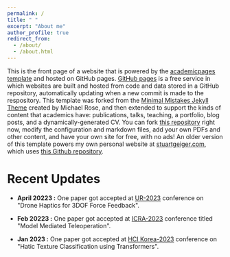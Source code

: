 ```yaml
---
permalink: /
title: " "
excerpt: "About me"
author_profile: true
redirect_from: 
  - /about/
  - /about.html
---
```


This is the front page of a website that is powered by the [academicpages template](https://github.com/academicpages/academicpages.github.io) and hosted on GitHub pages. [GitHub pages](https://pages.github.com) is a free service in which websites are built and hosted from code and data stored in a GitHub repository, automatically updating when a new commit is made to the respository. This template was forked from the [Minimal Mistakes Jekyll Theme](https://mmistakes.github.io/minimal-mistakes/) created by Michael Rose, and then extended to support the kinds of content that academics have: publications, talks, teaching, a portfolio, blog posts, and a dynamically-generated CV. You can fork [this repository](https://github.com/academicpages/academicpages.github.io) right now, modify the configuration and markdown files, add your own PDFs and other content, and have your own site for free, with no ads! An older version of this template powers my own personal website at [stuartgeiger.com](http://stuartgeiger.com), which uses [this Github repository](https://github.com/staeiou/staeiou.github.io).




Recent Updates
======
- **April 20223 :**  One paper got accepted at [UR-2023](https://2023.ubiquitousrobots.org/) conference on "Drone Haptics for 3DOF Force Feedback".

- **Feb 20223   :**  One paper got accepted at [ICRA-2023](https://www.icra2023.org/) conference titled "Model Mediated Teleoperation".

- **Jan 2023    :**  One paper got accepted at [HCI Korea-2023](https://hcikorea.org/) conference on "Hatic Texture Classification using Transformers".










